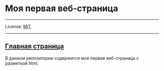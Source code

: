 # Моя первая веб-страница

---

License: [MIT](./licence.md)

---

## [Главная страница](./index.html)

В данном репозитории содержится моя первая веб-страница с разметкой html.